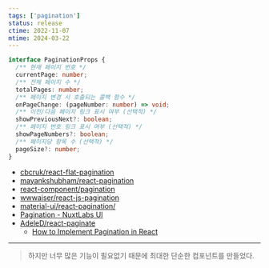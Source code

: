 ```yaml
---
tags: ['pagination']
status: release
ctime: 2022-11-07
mtime: 2024-03-22
---
```


```ts
interface PaginationProps {
  /** 현재 페이지 번호 */
  currentPage: number;
  /** 전체 페이지 수 */
  totalPages: number;
  /** 페이지 변경 시 호출되는 콜백 함수 */
  onPageChange: (pageNumber: number) => void;
  /** 이전/다음 페이지 링크 표시 여부 (선택적) */
  showPreviousNext?: boolean;
  /** 페이지 번호 링크 표시 여부 (선택적) */
  showPageNumbers?: boolean;
  /** 페이지당 항목 수 (선택적) */
  pageSize?: number;
}
```

- [cbcruk/react-flat-pagination](https://github.com/cbcruk/react-flat-pagination)
- [mayankshubham/react-pagination](https://github.com/mayankshubham/react-pagination)
- [react-component/pagination](https://github.com/react-component/pagination)
- [wwwaiser/react-js-pagination](https://github.com/wwwaiser/react-js-pagination)
- [material-ui/react-pagination/](https://mui.com/material-ui/react-pagination/)
- [Pagination - NuxtLabs UI](https://ui.nuxtlabs.com/navigation/pagination)
- [AdeleD/react-paginate](https://github.com/AdeleD/react-paginate)
  - [How to Implement Pagination in React](https://hygraph.com/blog/react-pagination)

---

> 하지만 너무 많은 기능이 필요없기 때문에 최대한 단순한 컴포넌트를 만들었다.